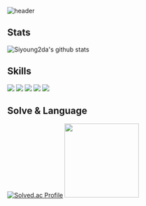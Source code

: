 <!--
**Siyoung2da/Siyoung2da** is a ✨ _special_ ✨ repository because its `README.md` (this file) appears on your GitHub profile.

Here are some ideas to get you started:

- 🔭 I’m currently working on ...
- 🌱 I’m currently learning ...
- 👯 I’m looking to collaborate on ...
- 🤔 I’m looking for help with ...
- 💬 Ask me about ...
- 📫 How to reach me: ...
- 😄 Pronouns: ...
- ⚡ Fun fact: ...
<br /> 이거 한 줄 띔
-->

![header](https://capsule-render.vercel.app/api?type=soft&color=timeAuto&height=200&text=It's%20me&animation=fadeIn&desc=Siyoung%20Park&textBg=true&descColor&descAlign=70&fontAlign=35&fontAlignY=50&descSize=40&descAlignY=50)

## Stats
![Siyoung2da's github stats](https://github-readme-stats.vercel.app/api?username=Siyoung2da&show_icons=true)

## Skills
<img src="https://img.shields.io/badge/C++-00599C?style=for-the-badge&logo=cplusplus&logoColor=white"> <img src="https://img.shields.io/badge/Java-FF7800?style=for-the-badge&logo=OpenJDK&logoColor=white"/> <img src="https://img.shields.io/badge/Spring-6DB33F?style=for-the-badge&logo=Spring&logoColor=white"> <img src="https://img.shields.io/badge/SpringBoot-6DB33F?style=for-the-badge&logo=SpringBoot&logoColor=white"> <img src="https://img.shields.io/badge/MySql-4479A1?style=for-the-badge&logo=MySql&logoColor=white">

## Solve & Language
[![Solved.ac Profile](http://mazassumnida.wtf/api/v2/generate_badge?boj=drq5)](https://solved.ac/drq5/) <a href="https://github.com/siyoung2da"><img style="height:170px" src="https://github-readme-stats.vercel.app/api/top-langs/?username=siyoung2da&layout=compact&theme=buefy&hide_border=true" /></a> 
